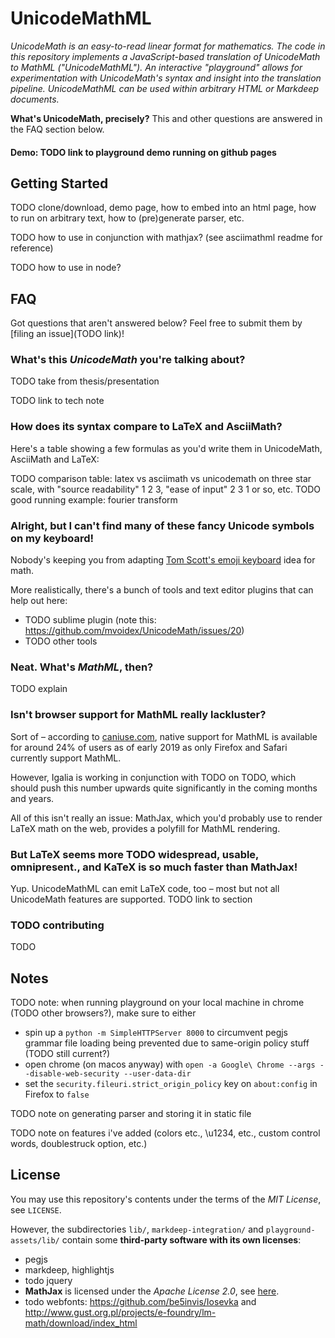 # UnicodeMathML

*UnicodeMath is an easy-to-read linear format for mathematics. The code in this repository implements a JavaScript-based translation of UnicodeMath to MathML ("UnicodeMathML"). An interactive "playground" allows for experimentation with UnicodeMath's syntax and insight into the translation pipeline. UnicodeMathML can be used within arbitrary HTML or Markdeep documents.*

**What's UnicodeMath, precisely?** This and other questions are answered in the FAQ section below.

#### Demo: TODO link to playground demo running on github pages

## Getting Started

TODO clone/download, demo page, how to embed into an html page, how to run on arbitrary text, how to (pre)generate parser, etc.

TODO how to use in conjunction with mathjax? (see asciimathml readme for reference)

TODO how to use in node?


## FAQ

Got questions that aren't answered below? Feel free to submit them by [filing an issue](TODO link)!

### What's this *UnicodeMath* you're talking about?

TODO take from thesis/presentation

TODO link to tech note


### How does its syntax compare to LaTeX and AsciiMath?

Here's a table showing a few formulas as you'd write them in UnicodeMath, AsciiMath and LaTeX:

TODO comparison table: latex vs asciimath vs unicodemath on three star scale, with "source readability" 1 2 3, "ease of input" 2 3 1 or so, etc.
TODO good running example: fourier transform


### Alright, but I can't find many of these fancy Unicode symbols on my keyboard!

Nobody's keeping you from adapting [Tom Scott's emoji keyboard](https://www.youtube.com/watch?v=lIFE7h3m40U) idea for math.

More realistically, there's a bunch of tools and text editor plugins that can help out here:

* TODO sublime plugin (note this: https://github.com/mvoidex/UnicodeMath/issues/20)
* TODO other tools


### Neat. What's *MathML*, then?

TODO explain


### Isn't browser support for MathML really lackluster?

Sort of – according to [caniuse.com](https://caniuse.com/#search=mathml), native support for MathML is available for around 24% of users as of early 2019 as only Firefox and Safari currently support MathML.

However, Igalia is working in conjunction with TODO on TODO, which should push this number upwards quite significantly in the coming months and years.

All of this isn't really an issue: MathJax, which you'd probably use to render LaTeX math on the web, provides a polyfill for MathML rendering.


### But LaTeX seems more TODO widespread, usable, omnipresent., and KaTeX is so much faster than MathJax!

Yup. UnicodeMathML can emit LaTeX code, too – most but not all UnicodeMath features are supported. TODO link to section


### TODO contributing

TODO


## Notes

TODO note: when running playground on your local machine in chrome (TODO other browsers?), make sure to either
* spin up a `python -m SimpleHTTPServer 8000` to circumvent pegjs grammar file loading being prevented due to same-origin policy stuff (TODO still current?)
* open chrome (on macos anyway) with `open -a Google\ Chrome --args --disable-web-security --user-data-dir`
* set the `security.fileuri.strict_origin_policy` key on `about:config` in Firefox to `false`

TODO note on generating parser and storing it in static file

TODO note on features i've added (colors etc., \u1234, etc., custom control words, doublestruck option, etc.)


## License

You may use this repository's contents under the terms of the *MIT License*, see `LICENSE`.

However, the subdirectories `lib/`, `markdeep-integration/` and `playground-assets/lib/` contain some **third-party software with its own licenses**:

* pegjs
* markdeep, highlightjs
* todo jquery
* **MathJax** is licensed under the *Apache License 2.0*, see [here](https://github.com/mathjax/MathJax/blob/master/LICENSE).
* todo webfonts: https://github.com/be5invis/Iosevka and http://www.gust.org.pl/projects/e-foundry/lm-math/download/index_html

